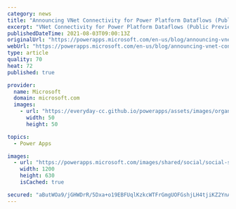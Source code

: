 ```yaml
---
category: news
title: "Announcing VNet Connectivity for Power Platform Dataflows (Public Preview)"
excerpt: "VNet Connectivity for Power Platform Dataflows (Public Preview)"
publishedDateTime: 2021-08-03T09:00:13Z
originalUrl: "https://powerapps.microsoft.com/en-us/blog/announcing-vnet-connectivity-for-power-platform-dataflows-public-preview/"
webUrl: "https://powerapps.microsoft.com/en-us/blog/announcing-vnet-connectivity-for-power-platform-dataflows-public-preview/"
type: article
quality: 70
heat: 72
published: true

provider:
  name: Microsoft
  domain: microsoft.com
  images:
    - url: "https://everyday-cc.github.io/powerapps/assets/images/organizations/microsoft.com-50x50.jpg"
      width: 50
      height: 50

topics:
  - Power Apps

images:
  - url: "https://powerapps.microsoft.com/images/shared/social/social-share-post-ignite.png"
    width: 1200
    height: 630
    isCached: true

secured: "aButWOa9/jGHWDrR/5Dxa+o19EBFUqlKzkcWTFrGmgUOFGshjLH4tjiKZ2YnAxnVLB8pAQ7sXdDM5GsTG1qOofH+HGczarAdFN5CnS7kYWjEXON+BM810IlthpV3dwOwQrpkCFQRlqFFVDttj/rltH4PGCUUGMoNm+0Y7Ag9Z2z0o2tRHIi2pn2TEzMFNnOeMLm/rWpYk5VE2OjxwLWrByMjb72nzlkQEDVdrUjlH9Sc+LxFDicHbGTGdkLHLz3HKQrl4k59YnPHFhmSWzY/BWh0qKTKYTWqHnRlPUpYAZYrF9tYreHy4OKeW2K6OnECa1mBhfMPv8p6Z4JOpYmAlHExWhP1EI0f0sYX4f2zcM0=;PW+t3BWtvrT41rcz3LeVPg=="
---
```


